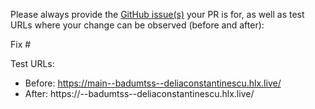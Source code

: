 Please always provide the [GitHub issue(s)](../issues) your PR is for, as well as test URLs where your change can be observed (before and after):

Fix #<gh-issue-id>

Test URLs:
- Before: https://main--badumtss--deliaconstantinescu.hlx.live/
- After: https://<branch>--badumtss--deliaconstantinescu.hlx.live/
